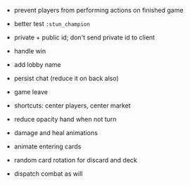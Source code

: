 * prevent players from performing actions on finished game
* better test `:stun_champion` 
* private + public id; don't send private id to client
* handle win
* add lobby name
* persist chat (reduce it on back also)
* game leave

* shortcuts: center players, center market
* reduce opacity hand when not turn
* damage and heal animations
* animate entering cards
* random card rotation for discard and deck
* dispatch combat as will
